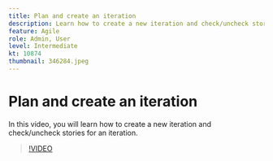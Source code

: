 ```yaml
---
title: Plan and create an iteration
description: Learn how to create a new iteration and check/uncheck stories for an iteration.
feature: Agile
role: Admin, User
level: Intermediate
kt: 10874
thumbnail: 346284.jpeg
---
```


# Plan and create an iteration

In this video, you will learn how to create a new iteration and check/uncheck stories for an iteration.

>[!VIDEO](https://video.tv.adobe.com/v/346284/?quality=12&learn=on)
